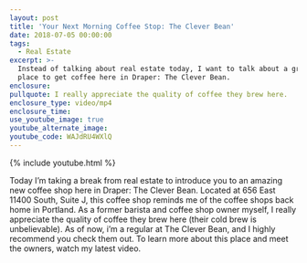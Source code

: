 ```yaml
---
layout: post
title: 'Your Next Morning Coffee Stop: The Clever Bean'
date: 2018-07-05 00:00:00
tags:
  - Real Estate
excerpt: >-
  Instead of talking about real estate today, I want to talk about a great new
  place to get coffee here in Draper: The Clever Bean.
enclosure:
pullquote: I really appreciate the quality of coffee they brew here.
enclosure_type: video/mp4
enclosure_time:
use_youtube_image: true
youtube_alternate_image:
youtube_code: WAJdRU4WXlQ
---
```


{% include youtube.html %}

Today I’m taking a break from real estate to introduce you to an amazing new coffee shop here in Draper: The Clever Bean. Located at 656 East 11400 South, Suite J, this coffee shop reminds me of the coffee shops back home in Portland. As a former barista and coffee shop owner myself, I really appreciate the quality of coffee they brew here (their cold brew is unbelievable). As of now, i’m a regular at The Clever Bean, and I highly recommend you check them out. To learn more about this place and meet the owners, watch my latest video.&nbsp;

&nbsp;
